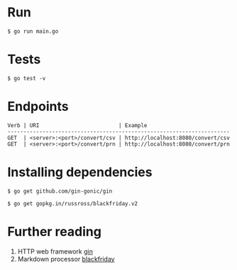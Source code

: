 Run
===
```
$ go run main.go
```

Tests
=====
```
$ go test -v
```

Endpoints
=========
```
Verb | URI                         | Example
----------------------------------------------------------------------
GET  | <server>:<port>/convert/csv | http://localhost:8080/convert/csv
GET  | <server>:<port>/convert/prn | http://localhost:8080/convert/prn
```

Installing dependencies
=======================
```
$ go get github.com/gin-gonic/gin
```
```
$ go get gopkg.in/russross/blackfriday.v2
```

Further reading
===============
1. HTTP web framework [gin](https://github.com/gin-gonic/gin)
2. Markdown processor [blackfriday](https://github.com/russross/blackfriday)
